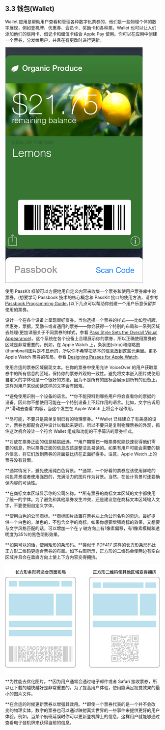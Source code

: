 ## 3.3 钱包(Wallet)
Wallet 应用是帮助用户查看和管理各种数字化票券的，他们是一些物理个体的数字展现，例如登机牌、优惠券、会员卡、奖励卡和各种票。Wallet 也可以让人们添加他们的信用卡、借记卡和储值卡结合 Apple Pay 使用。你可以在应用中创建一个票券，分发给用户，并且在有更改时进行更新。

![](images/61.png)

使用 PassKit 框架可以方便地用自定义内容来收集一个票券和使用户票券库中的票券。(想要学习 Passbook 技术的核心概念和 PassKit 接口的使用方法，请参考 [Passbook Programming Guide](https://developer.apple.com/library/ios/documentation/userexperience/conceptual/PassKit_PG/Chapters/Introduction.html#//apple_ref/doc/uid/TP40012195)。)以下几点可以帮助你创建一个用户乐意保留并使用的票券。

设计一个在各个设备上呈现很好票券。当你选择一个票券的样式——比如登机牌，优惠券，票据，奖励卡或者通用的票券——你会获得一个特别的布局和一系列区域去处理(更加详细关于不同票券的样式，参看 [Pass Style Sets the Overall Visual Appearance](https://developer.apple.com/library/ios/documentation/UserExperience/Conceptual/PassKit_PG/Creating.html#//apple_ref/doc/uid/TP40012195-CH4-SW45))。这个系统在各个设备上合理展示你的票券，所以正确使用票券的区域是非常重要的。例如，在 Apple Watch 上，条状图(strip)和缩略图(thumbnail)图片是不显示的，所以你不希望把基本的信息放到这些元素里。更多 Apple Watch 票券的布局，参看 [Designing Passes for Apple Watch](https://developer.apple.com/library/ios/documentation/UserExperience/Conceptual/PassKit_PG/Creating.html#//apple_ref/doc/uid/TP40012195-CH4-SW25).

使用合适的票券区域展现文本。在你的票券中使用允许 VoiceOver 的用户获取票券中的所有信息的区域，保持你的票券外观的一致性。避免将文本嵌入图片或使用自定义的字体也是一个很好的方法，因为不是所有的图标会展示到所有的设备上，这样对用户来说阅读这样的文字会有困难。

**避免使用识别一个设备的语言。**你不能预料到哪些用户将会查看你的票据的设备，因此你不想使用可能在一个特别设备上不起作用的语言。比如，文字告诉用户“滑动去查看”内容，当这个发生在 Apple Watch 上将会不起作用。

**尽可能，不要只是简单复制已有的物理票券。**Wallet 已经建立了有美感的设计，票券也都配合这种设计以看起来更好。所以不要只是复制物理票券的外观，抓住这次机会设计一个符合 Wallet 组成和功能的干净简洁的票券样式。

**对放在票券正面的信息精挑细选。**用户期望扫一眼票券就能快速获得他们需要的信息，所以票券正面的信息应该是整洁且易读的。如果有用户可能会需要的额外信息，将它们放到票券的背面要比挤在正面好得多。注意，Apple Watch 上的票券没有背面。

**通常情况下，避免使用纯白色背景。**通常，一个好看的票券应该使用鲜艳的纯色背景或者使用强烈的，充满活力的图片作为背景。当然，在设计背景时还要确保内容的可读性。

**在商标文本区域显示你的公司名称。**所有票券的商标文本区域的文字都使用了统一的字体。为了避免和其他票券发生冲突，还是建议您在商标文本区域输入文字，不要使用自定义字体。

**使用白色的公司商标。**商标图片放置在票券左上角公司名称的旁边。最好提供一个白色的，单色的，不包含文字的商标。如果你想要增强商标的效果，又想要与文字风格匹配的话，可以增加一个在 y 轴方向上有1像素偏移，有1像素模糊和透明度为35%的黑色阴影效果。

**如果可以的话，使用矩形的条形码。**类似于 PDF417 这样的长方形条形码比正方形二维码更适合票券的布局。如下右图所示，正方形的二维码会使两边有空白区域并且会在垂直方向上使上下方内容变得拥挤。

![](images/62.png)

**为性能去优化图片。**因为用户通常会通过电子邮件或者 Safari 接收票券，所以让下载的越快越好是非常重要的。为了提高用户体验，使用能满足视觉效果的最小的图片文件。

**在合适的时候更新票券以增强其效用。**即使一个票券代表的是一个并不会改变的物理实体，数字的票券也可以通过映射真实世界的一些事件来提供更好的用户体验。例如，当某个航班延误时你可以更新登机牌上的信息，这样用户就能够通过查看电子登机牌来获得当前的信息。